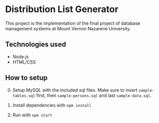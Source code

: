 # Distribution List Generator
This project is the implementation of the final project of database management systems at Mount Vernon Nazarene University.

## Technologies used
* Node.js
* HTML/CSS

## How to setup
0. Setup MySQL with the included sql files. Make sure to insert `sample-tables.sql` first, then `sample-persons.sql` and last `sample-data.sql`.

1. Install dependencies with `npm install`

2. Run with `npm start`
